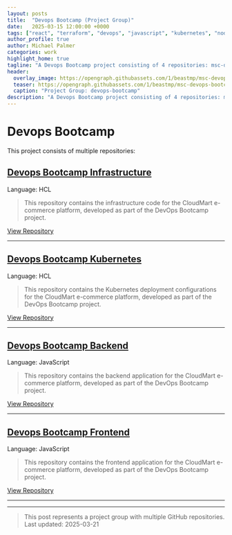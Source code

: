 ```yaml
---
layout: posts
title:  "Devops Bootcamp (Project Group)"
date:   2025-03-15 12:00:00 +0000
tags: ["react", "terraform", "devops", "javascript", "kubernetes", "nodejs"]
author_profile: true
author: Michael Palmer
categories: work
highlight_home: true
tagline: "A Devops Bootcamp project consisting of 4 repositories: msc-devops-bootcamp-infrastructure, msc-devops-bootcamp-kubernetes, msc-devops-bootcamp-backend and 1 more"
header:
  overlay_image: https://opengraph.githubassets.com/1/beastmp/msc-devops-bootcamp-infrastructure
  teaser: https://opengraph.githubassets.com/1/beastmp/msc-devops-bootcamp-infrastructure
  caption: "Project Group: devops-bootcamp"
description: "A Devops Bootcamp project consisting of 4 repositories: msc-devops-bootcamp-infrastructure, msc-devops-bootcamp-kubernetes, msc-devops-bootcamp-backend and 1 more"
---
```


# Devops Bootcamp

This project consists of multiple repositories:

## [Devops Bootcamp Infrastructure](https://github.com/beastmp/msc-devops-bootcamp-infrastructure)

Language: HCL

> This repository contains the infrastructure code for the CloudMart e-commerce platform, developed as part of the DevOps Bootcamp project.

[View Repository](https://github.com/beastmp/msc-devops-bootcamp-infrastructure)

---

## [Devops Bootcamp Kubernetes](https://github.com/beastmp/msc-devops-bootcamp-kubernetes)

Language: HCL

> This repository contains the Kubernetes deployment configurations for the CloudMart e-commerce platform, developed as part of the DevOps Bootcamp project.

[View Repository](https://github.com/beastmp/msc-devops-bootcamp-kubernetes)

---

## [Devops Bootcamp Backend](https://github.com/beastmp/msc-devops-bootcamp-backend)

Language: JavaScript

> This repository contains the backend application for the CloudMart e-commerce platform, developed as part of the DevOps Bootcamp project.

[View Repository](https://github.com/beastmp/msc-devops-bootcamp-backend)

---

## [Devops Bootcamp Frontend](https://github.com/beastmp/msc-devops-bootcamp-frontend)

Language: JavaScript

> This repository contains the frontend application for the CloudMart e-commerce platform, developed as part of the DevOps Bootcamp project.

[View Repository](https://github.com/beastmp/msc-devops-bootcamp-frontend)

---



---


> This post represents a project group with multiple GitHub repositories.  
> Last updated: 2025-03-21
